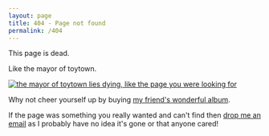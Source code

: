 ```yaml
---
layout: page
title: 404 - Page not found
permalink: /404
---
```


This page is dead.

Like the mayor of toytown.

<a href="https://megadodo.bandcamp.com/album/the-mayor-of-toytown-is-dead" target="_blank">
<img alt="the mayor of toytown lies dying, like the page you were looking for"
src="/assets/the-mayor-of-toytown.jpg"/></a>

Why not cheer yourself up by buying
<a href="https://megadodo.bandcamp.com/album/the-mayor-of-toytown-is-dead"
target="_blank">my friend's wonderful album</a>.

If the page was something you really wanted and can't find then [drop me an email](tim+blog@timwise.co.uk) as I probably have no idea it's gone or that anyone cared!
